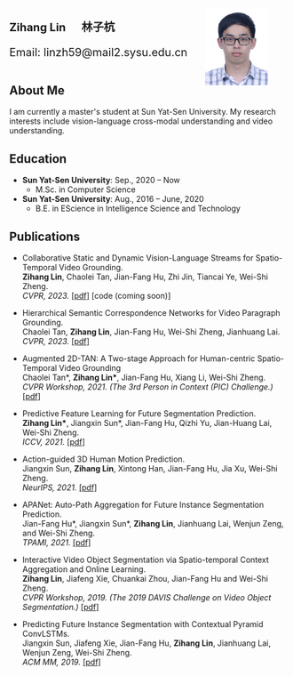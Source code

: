 <html>
<head>
<style>
    .figure{float:right;width:30%;}
    .figure img{display:block;width:75%}
    .text{float:right;width:70%; font-size: 20px}
</style>
</head>
<body>
    <div class="figure">
        <img src="/images/photo.jpg">
    </div>
    <div class="text">
        <p><b>Zihang Lin</b> &nbsp;&nbsp;&nbsp; <b>林子杭</b></p>
        <p>Email: linzh59@mail2.sysu.edu.cn</p>
        <br>
    </div>
</body>
</html>

---

## About Me

I am currently a master's student at Sun Yat-Sen University. My research interests include vision-language cross-modal understanding and video understanding.

## Education

- **Sun Yat-Sen University**: Sep., 2020 – Now
  - M.Sc. in Computer Science
- **Sun Yat-Sen University**: Aug., 2016 – June, 2020
  - B.E. in EScience in Intelligence Science and Technology

## Publications

- Collaborative Static and Dynamic Vision-Language Streams for Spatio-Temporal Video Grounding. <br>
**Zihang Lin**, Chaolei Tan, Jian-Fang Hu, Zhi Jin, Tiancai Ye, Wei-Shi Zheng. <br>
*CVPR, 2023.* [[pdf]](files/Collaborative_Static_and_Dynamic_Vision-Language_Streams.pdf) [code (coming soon)]

- Hierarchical Semantic Correspondence Networks for Video Paragraph Grounding. <br>
Chaolei Tan, **Zihang Lin**, Jian-Fang Hu, Wei-Shi Zheng, Jianhuang Lai. <br>
*CVPR, 2023.* [[pdf]](files/hierarchical_semantic_correspondence.pdf)

- Augmented 2D-TAN: A Two-stage Approach for Human-centric Spatio-Temporal Video Grounding <br>
Chaolei Tan\*, **Zihang Lin\***, Jian-Fang Hu, Xiang Li, Wei-Shi Zheng. <br>
*CVPR Workshop, 2021. (The 3rd Person in Context (PIC) Challenge.)* [[pdf]](https://arxiv.org/pdf/2106.10634.pdf)

- Predictive Feature Learning for Future Segmentation Prediction. <br>
**Zihang Lin\***, Jiangxin Sun\*, Jian-Fang Hu, Qizhi Yu, Jian-Huang Lai, Wei-Shi Zheng. <br>
*ICCV, 2021.* [[pdf]](https://openaccess.thecvf.com/content/ICCV2021/papers/Lin_Predictive_Feature_Learning_for_Future_Segmentation_Prediction_ICCV_2021_paper.pdf)

- Action-guided 3D Human Motion Prediction. <br>
Jiangxin Sun, **Zihang Lin**, Xintong Han, Jian-Fang Hu, Jia Xu, Wei-Shi Zheng. <br>
*NeurIPS, 2021.* [[pdf]](https://proceedings.neurips.cc/paper/2021/file/fd9dd764a6f1d73f4340d570804eacc4-Paper.pdf)

- APANet: Auto-Path Aggregation for Future Instance Segmentation Prediction. <br>
Jian-Fang Hu\*, Jiangxin Sun\*, **Zihang Lin**, Jianhuang Lai, Wenjun Zeng, and Wei-Shi Zheng. <br>
*TPAMI, 2021.* [[pdf]](https://ieeexplore.ieee.org/abstract/document/9353241/)

- Interactive Video Object Segmentation via Spatio-temporal Context Aggregation and Online Learning. <br>
**Zihang Lin**, Jiafeng Xie, Chuankai Zhou, Jian-Fang Hu and Wei-Shi Zheng. <br>
*CVPR Workshop, 2019. (The 2019 DAVIS Challenge on Video Object Segmentation.)* [[pdf]](https://davischallenge.org/challenge2019/papers/DAVIS-Interactive-Challenge-3rd-Team.pdf)

- Predicting Future Instance Segmentation with Contextual Pyramid ConvLSTMs. <br>
Jiangxin Sun, Jiafeng Xie, Jian-Fang Hu, **Zihang Lin**, Jianhuang Lai, Wenjun Zeng, Wei-Shi Zheng. <br>
*ACM MM, 2019.* [[pdf]](https://dl.acm.org/doi/pdf/10.1145/3343031.3350949)

